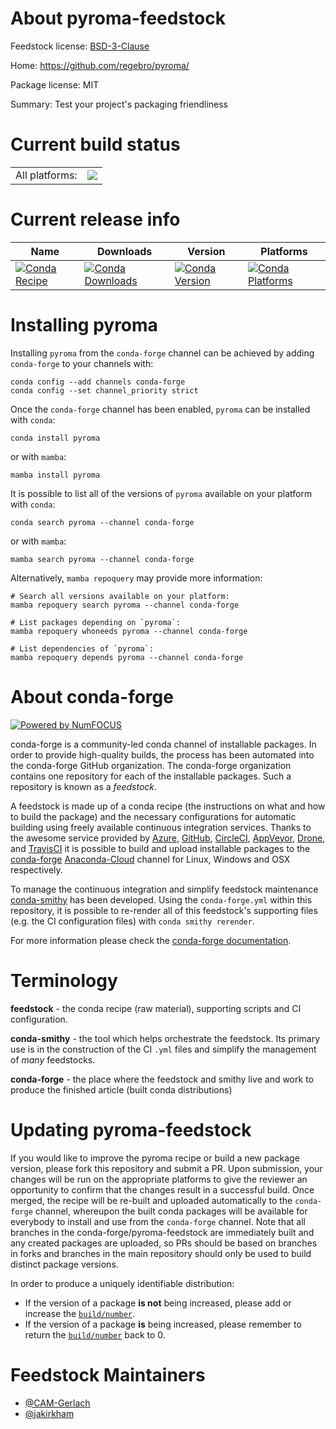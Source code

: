 About pyroma-feedstock
======================

Feedstock license: [BSD-3-Clause](https://github.com/conda-forge/pyroma-feedstock/blob/main/LICENSE.txt)

Home: https://github.com/regebro/pyroma/

Package license: MIT

Summary: Test your project's packaging friendliness

Current build status
====================


<table><tr><td>All platforms:</td>
    <td>
      <a href="https://dev.azure.com/conda-forge/feedstock-builds/_build/latest?definitionId=4136&branchName=main">
        <img src="https://dev.azure.com/conda-forge/feedstock-builds/_apis/build/status/pyroma-feedstock?branchName=main">
      </a>
    </td>
  </tr>
</table>

Current release info
====================

| Name | Downloads | Version | Platforms |
| --- | --- | --- | --- |
| [![Conda Recipe](https://img.shields.io/badge/recipe-pyroma-green.svg)](https://anaconda.org/conda-forge/pyroma) | [![Conda Downloads](https://img.shields.io/conda/dn/conda-forge/pyroma.svg)](https://anaconda.org/conda-forge/pyroma) | [![Conda Version](https://img.shields.io/conda/vn/conda-forge/pyroma.svg)](https://anaconda.org/conda-forge/pyroma) | [![Conda Platforms](https://img.shields.io/conda/pn/conda-forge/pyroma.svg)](https://anaconda.org/conda-forge/pyroma) |

Installing pyroma
=================

Installing `pyroma` from the `conda-forge` channel can be achieved by adding `conda-forge` to your channels with:

```
conda config --add channels conda-forge
conda config --set channel_priority strict
```

Once the `conda-forge` channel has been enabled, `pyroma` can be installed with `conda`:

```
conda install pyroma
```

or with `mamba`:

```
mamba install pyroma
```

It is possible to list all of the versions of `pyroma` available on your platform with `conda`:

```
conda search pyroma --channel conda-forge
```

or with `mamba`:

```
mamba search pyroma --channel conda-forge
```

Alternatively, `mamba repoquery` may provide more information:

```
# Search all versions available on your platform:
mamba repoquery search pyroma --channel conda-forge

# List packages depending on `pyroma`:
mamba repoquery whoneeds pyroma --channel conda-forge

# List dependencies of `pyroma`:
mamba repoquery depends pyroma --channel conda-forge
```


About conda-forge
=================

[![Powered by
NumFOCUS](https://img.shields.io/badge/powered%20by-NumFOCUS-orange.svg?style=flat&colorA=E1523D&colorB=007D8A)](https://numfocus.org)

conda-forge is a community-led conda channel of installable packages.
In order to provide high-quality builds, the process has been automated into the
conda-forge GitHub organization. The conda-forge organization contains one repository
for each of the installable packages. Such a repository is known as a *feedstock*.

A feedstock is made up of a conda recipe (the instructions on what and how to build
the package) and the necessary configurations for automatic building using freely
available continuous integration services. Thanks to the awesome service provided by
[Azure](https://azure.microsoft.com/en-us/services/devops/), [GitHub](https://github.com/),
[CircleCI](https://circleci.com/), [AppVeyor](https://www.appveyor.com/),
[Drone](https://cloud.drone.io/welcome), and [TravisCI](https://travis-ci.com/)
it is possible to build and upload installable packages to the
[conda-forge](https://anaconda.org/conda-forge) [Anaconda-Cloud](https://anaconda.org/)
channel for Linux, Windows and OSX respectively.

To manage the continuous integration and simplify feedstock maintenance
[conda-smithy](https://github.com/conda-forge/conda-smithy) has been developed.
Using the ``conda-forge.yml`` within this repository, it is possible to re-render all of
this feedstock's supporting files (e.g. the CI configuration files) with ``conda smithy rerender``.

For more information please check the [conda-forge documentation](https://conda-forge.org/docs/).

Terminology
===========

**feedstock** - the conda recipe (raw material), supporting scripts and CI configuration.

**conda-smithy** - the tool which helps orchestrate the feedstock.
                   Its primary use is in the construction of the CI ``.yml`` files
                   and simplify the management of *many* feedstocks.

**conda-forge** - the place where the feedstock and smithy live and work to
                  produce the finished article (built conda distributions)


Updating pyroma-feedstock
=========================

If you would like to improve the pyroma recipe or build a new
package version, please fork this repository and submit a PR. Upon submission,
your changes will be run on the appropriate platforms to give the reviewer an
opportunity to confirm that the changes result in a successful build. Once
merged, the recipe will be re-built and uploaded automatically to the
`conda-forge` channel, whereupon the built conda packages will be available for
everybody to install and use from the `conda-forge` channel.
Note that all branches in the conda-forge/pyroma-feedstock are
immediately built and any created packages are uploaded, so PRs should be based
on branches in forks and branches in the main repository should only be used to
build distinct package versions.

In order to produce a uniquely identifiable distribution:
 * If the version of a package **is not** being increased, please add or increase
   the [``build/number``](https://docs.conda.io/projects/conda-build/en/latest/resources/define-metadata.html#build-number-and-string).
 * If the version of a package **is** being increased, please remember to return
   the [``build/number``](https://docs.conda.io/projects/conda-build/en/latest/resources/define-metadata.html#build-number-and-string)
   back to 0.

Feedstock Maintainers
=====================

* [@CAM-Gerlach](https://github.com/CAM-Gerlach/)
* [@jakirkham](https://github.com/jakirkham/)

